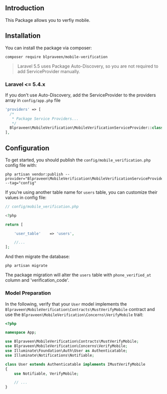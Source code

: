 ## Introduction
This Package allows you to verfiy mobile.

## Installation

You can install the package via composer:

```shell
composer require blpraveen/mobile-verification
```
> Laravel 5.5 uses Package Auto-Discovery, so you are not required to add ServiceProvider manually.

### Laravel <= 5.4.x

If you don't use Auto-Discovery, add the ServiceProvider to the providers array in ``config/app.php`` file

```php
'providers' => [
  /*
   * Package Service Providers...
   */
  Blpraveen\MobileVerification\MobileVerificationServiceProvider::class,
],
```


## Configuration

To get started, you should publish the `config/mobile_verification.php` config file with:

```
php artisan vendor:publish --provider="Blpraveen\MobileVerification\MobileVerificationServiceProvider" --tag="config"
```

If you’re using another table name for `users` table, you can customize their values in config file:

```php
// config/mobile_verification.php

<?php

return [

    'user_table'    => 'users',

    //...
];
```

And then migrate the database:
```
php artisan migrate
``` 

The package migration will alter the `users` table  with `phone_verified_at` column and 'verification_code'.

### Model Preparation

In the following, verify that your `User` model implements the `Blpraveen\MobileVerification\Contracts\MustVerifyMobile` contract and use the `Blpraveen\MobileVerification\Concerns\VerifyMobile` trait:

```php
<?php

namespace App;

use Blpraveen\MobileVerification\Contracts\MustVerifyMobile;
use Blpraveen\MobileVerification\Concerns\VerifyMobile;
use Illuminate\Foundation\Auth\User as Authenticatable;
use Illuminate\Notifications\Notifiable;

class User extends Authenticatable implements IMustVerifyMobile
{
    use Notifiable, VerifyMobile;

    // ...
}
```

	
